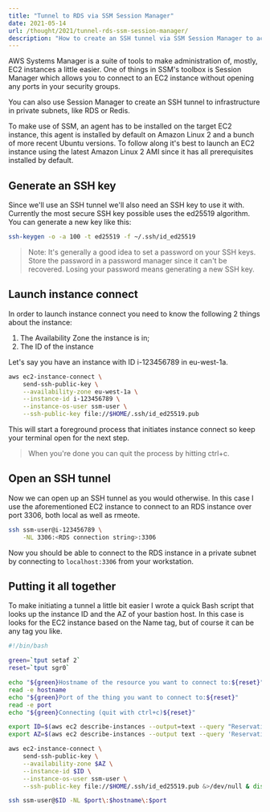 ```yaml
---
title: "Tunnel to RDS via SSM Session Manager"
date: 2021-05-14
url: /thought/2021/tunnel-rds-ssm-session-manager/
description: "How to create an SSH tunnel via SSM Session Manager to access private resources like RDS without opening port 22."
---
```


AWS Systems Manager is a suite of tools to make administration of, mostly, EC2 instances a little easier. One of things in SSM's toolbox is Session Manager which allows you to connect to an EC2 instance without opening any ports in your security groups.

You can also use Session Manager to create an SSH tunnel to infrastructure in private subnets, like RDS or Redis.

To make use of SSM, an agent has to be installed on the target EC2 instance, this agent is installed by default on Amazon Linux 2 and a bunch of more recent Ubuntu versions. To follow along it's best to launch an EC2 instance using the latest Amazon Linux 2 AMI since it has all prerequisites installed by default.

## Generate an SSH key

Since we'll use an SSH tunnel we'll also need an SSH key to use it with. Currently the most secure SSH key possible uses the ed25519 algorithm. You can generate a new key like this:

```bash
ssh-keygen -o -a 100 -t ed25519 -f ~/.ssh/id_ed25519
```

> Note: It's generally a good idea to set a password on your SSH keys. Store the password in a password manager since it can't be recovered. Losing your password means generating a new SSH key.

## Launch instance connect

In order to launch instance connect you need to know the following 2 things about the instance:

1. The Availability Zone the instance is in;
2. The ID of the instance

Let's say you have an instance with ID i-123456789 in eu-west-1a.

```bash
aws ec2-instance-connect \
    send-ssh-public-key \
    --availability-zone eu-west-1a \
    --instance-id i-123456789 \
    --instance-os-user ssm-user \
    --ssh-public-key file://$HOME/.ssh/id_ed25519.pub
```

This will start a foreground process that initiates instance connect so keep your terminal open for the next step.

> When you're done you can quit the process by hitting ctrl+c.

## Open an SSH tunnel

Now we can open up an SSH tunnel as you would otherwise. In this case I use the aforementioned EC2 instance to connect to an RDS instance over port 3306, both local as well as rmeote.

```bash
ssh ssm-user@i-123456789 \
    -NL 3306:<RDS connection string>:3306
```

Now you should be able to connect to the RDS instance in a private subnet by connecting to `localhost:3306` from your workstation.

## Putting it all together

To make initiating a tunnel a little bit easier I wrote a quick Bash script that looks up the instance ID and the AZ of your bastion host. In this case is looks for the EC2 instance based on the Name tag, but of course it can be any tag you like.

```bash
#!/bin/bash

green=`tput setaf 2`
reset=`tput sgr0`

echo "${green}Hostname of the resource you want to connect to:${reset}"
read -e hostname
echo "${green}Port of the thing you want to connect to:${reset}"
read -e port
echo "${green}Connecting (quit with ctrl+c)${reset}"

export ID=$(aws ec2 describe-instances --output=text --query "Reservations[*].Instances[*].InstanceId" --filters Name=tag:Name,Values="BastionStack*")
export AZ=$(aws ec2 describe-instances --output text --query 'Reservations[*].Instances[*].[Placement.AvailabilityZone]' --filters Name=tag:Name,Values="BastionStack*")

aws ec2-instance-connect \
    send-ssh-public-key \
    --availability-zone $AZ \
    --instance-id $ID \
    --instance-os-user ssm-user \
    --ssh-public-key file://$HOME/.ssh/id_ed25519.pub &>/dev/null & disown;

ssh ssm-user@$ID -NL $port\:$hostname\:$port
```